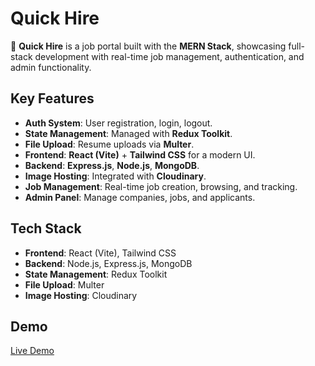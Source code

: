 # Quick Hire

🚀 **Quick Hire** is a job portal built with the **MERN Stack**, showcasing full-stack development with real-time job management, authentication, and admin functionality.

## Key Features

- **Auth System**: User registration, login, logout.
- **State Management**: Managed with **Redux Toolkit**.
- **File Upload**: Resume uploads via **Multer**.
- **Frontend**: **React (Vite)** + **Tailwind CSS** for a modern UI.
- **Backend**: **Express.js**, **Node.js**, **MongoDB**.
- **Image Hosting**: Integrated with **Cloudinary**.
- **Job Management**: Real-time job creation, browsing, and tracking.
- **Admin Panel**: Manage companies, jobs, and applicants.

## Tech Stack

- **Frontend**: React (Vite), Tailwind CSS
- **Backend**: Node.js, Express.js, MongoDB
- **State Management**: Redux Toolkit
- **File Upload**: Multer
- **Image Hosting**: Cloudinary

## Demo

[Live Demo](https://quickhire-1o2g.onrender.com)


